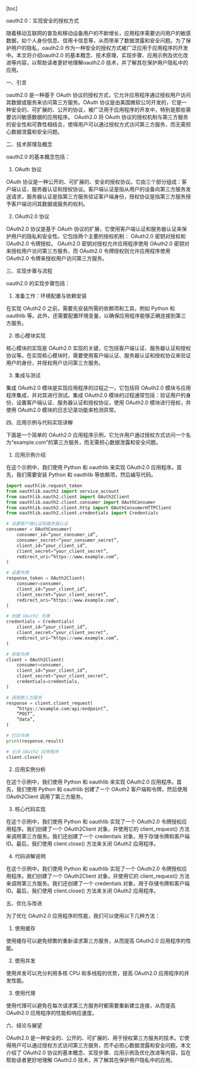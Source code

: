 
[toc]                    
                
                
oauth2.0：实现安全的授权方式

随着移动互联网的普及和移动设备用户的不断增长，应用程序需要访问用户的敏感数据，如个人身份信息、信用卡信息等，从而带来了数据泄露和安全问题。为了保护用户的隐私，oauth2.0 作为一种安全的授权方式被广泛应用于应用程序的开发中。本文将介绍oauth2.0 的基本概念、技术原理、实现步骤、应用示例及优化改进等内容，以帮助读者更好地理解oauth2.0 技术，并了解其在保护用户隐私中的应用。

一、引言

oauth2.0 是一种基于 OAuth 协议的授权方式，它允许应用程序通过授权用户访问其数据或服务来访问第三方服务。OAuth 协议是由美国微软公司开发的，它是一种安全的、可扩展的、公开的协议，被广泛用于应用程序的开发中，特别是那些需要访问敏感数据的应用程序。 OAuth2.0 将 OAuth 协议的授权机制与第三方服务的安全性和可靠性相结合，使得用户可以通过授权方式访问第三方服务，而无需担心数据泄露和安全问题。

二、技术原理及概念

oauth2.0 的基本概念包括：

1. OAuth 协议

OAuth 协议是一种公开的、可扩展的、安全的授权协议。它由三个部分组成：客户端认证、服务器认证和授权协议。客户端认证是指从用户的设备向第三方服务发送请求，服务器认证是指第三方服务验证客户端身份，授权协议是指第三方服务授予客户端访问其数据或服务的权利。

2. OAuth2.0 协议

OAuth2.0 协议是基于 OAuth 协议的扩展，它使用客户端认证和服务器认证来保护用户的隐私和安全性。它包括两个主要的授权机制： OAuth2.0 密钥对授权和 OAuth2.0 令牌授权。 OAuth2.0 密钥对授权允许应用程序使用 OAuth2.0 密钥对来授权用户访问第三方服务，而 OAuth2.0 令牌授权则允许应用程序使用 OAuth2.0 令牌来授权用户访问第三方服务。

三、实现步骤与流程

oauth2.0 的实现步骤包括：

1. 准备工作：环境配置与依赖安装

在实现 OAuth2.0 之前，需要先安装所需的依赖项和工具，例如 Python 和 oauthlib 等。此外，还需要配置环境变量，以确保应用程序能够正确连接到第三方服务。

2. 核心模块实现

核心模块的实现是 OAuth2.0 实现的关键，它包括客户端认证、服务器认证和授权协议等。在实现核心模块时，需要使用客户端认证、服务器认证和授权协议来验证用户的身份，并授权用户访问第三方服务。

3. 集成与测试

集成 OAuth2.0 模块是实现应用程序的过程之一，它包括将 OAuth2.0 模块与应用程序集成，并对其进行测试。集成 OAuth2.0 模块的过程通常包括：验证用户的身份，设置客户端认证、服务器认证和授权协议，使用 OAuth2.0 模块进行授权，并使用 OAuth2.0 模块的日志记录功能来检测异常。

四、应用示例与代码实现讲解

下面是一个简单的 OAuth2.0 应用程序示例，它允许用户通过授权方式访问一个名为“example.com”的第三方服务，而无需担心数据泄露和安全问题。

1. 应用示例介绍

在这个示例中，我们使用 Python 和 oauthlib 来实现 OAuth2.0 应用程序。首先，我们需要安装 Python 和 oauthlib 等依赖项，然后编写代码。

```python
import oauthlib.request_token
from oauthlib.oauth2 import service_account
from oauthlib.oauth2.client import OAuth2Client
from oauthlib.oauth2.client.consumer import OAuthConsumer
from oauthlib.oauth2.client.http import OAuthConsumerHTTPClient
from oauthlib.oauth2.client.credentials import Credentials

# 设置客户端认证和服务器认证
consumer = OAuthConsumer(
    consumer_id=“your_consumer_id”,
    consumer_secret=“your_consumer_secret”,
    client_id=“your_client_id”,
    client_secret=“your_client_secret”,
    redirect_uri=“https://www.example.com”,
)

# 设置令牌
response_token = OAuth2Client(
    consumer=consumer,
    client_id=“your_client_id”,
    client_secret=“your_client_secret”,
    redirect_uri=“https://www.example.com”,
)

# 创建 OAuth2 令牌
credentials = Credentials(
    client_id=“your_client_id”,
    client_secret=“your_client_secret”,
    redirect_uri=“https://www.example.com”,
)

# 获取令牌
client = OAuth2Client(
    consumer=consumer,
    client_id=“your_client_id”,
    client_secret=“your_client_secret”,
    credentials=credentials,
)

# 调用第三方服务
response = client.client_request(
    “https://example.com/api/endpoint”,
    ”POST”,
    ”data”,
)

# 打印令牌
print(response.result)

# 关闭 OAuth2 应用程序
client.close()
```

2. 应用实例分析

在这个示例中，我们使用 Python 和 oauthlib 来实现 OAuth2.0 应用程序。首先，我们使用 Python 和 oauthlib 创建了一个 OAuth2 客户端和令牌，然后使用 OAuth2Client 调用了第三方服务。

3. 核心代码实现

在这个示例中，我们使用 Python 和 oauthlib 实现了一个 OAuth2.0 令牌授权应用程序。我们创建了一个 OAuth2Client 对象，并使用它的 client_request() 方法来调用第三方服务。我们还创建了一个 credentials 对象，用于存储令牌和客户端 ID。最后，我们使用 client.close() 方法来关闭 OAuth2 应用程序。

4. 代码讲解说明

在这个示例中，我们使用 Python 和 oauthlib 实现了一个 OAuth2.0 令牌授权应用程序。我们创建了一个 OAuth2Client 对象，并使用它的 client_request() 方法来调用第三方服务。我们还创建了一个 credentials 对象，用于存储令牌和客户端 ID。最后，我们使用 client.close() 方法来关闭 OAuth2 应用程序。

五、优化与改进

为了优化 OAuth2.0 应用程序的性能，我们可以使用以下几种方法：

1. 使用缓存

使用缓存可以避免频繁的重新请求第三方服务，从而提高 OAuth2.0 应用程序的性能。

2. 使用并发

使用并发可以充分利用多核 CPU 和多线程的优势，提高 OAuth2.0 应用程序的并发性能。

3. 使用代理

使用代理可以避免在每次请求第三方服务时都需要重新建立连接，从而提高 OAuth2.0 应用程序的性能和响应速度。

六、结论与展望

OAuth2.0 是一种安全的、公开的、可扩展的、用于授权第三方服务的技术。它使得用户可以通过授权方式访问第三方服务，而不必担心数据泄露和安全问题。本文介绍了 OAuth2.0 协议的基本概念、实现步骤、应用示例及优化改进等内容，旨在帮助读者更好地理解 OAuth2.0 技术，并了解其在保护用户隐私中的应用。

